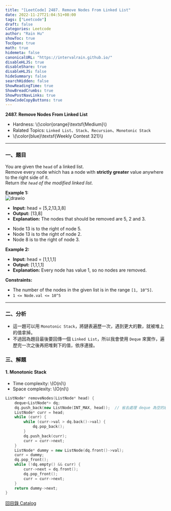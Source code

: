 ```yaml
---
title: "[LeetCode] 2487. Remove Nodes From Linked List"
date: 2022-11-27T21:04:51+08:00
tags: ["Leetcode"]
draft: false
Categories: Leetcode
author: "Rain Hu"
showToc: true
TocOpen: true
math: true
hidemeta: false
canonicalURL: "https://intervalrain.github.io/"
disableHLJS: true
disableShare: true
disableHLJS: false
hideSummary: false
searchHidden: false
ShowReadingTime: true
ShowBreadCrumbs: true
ShowPostNavLinks: true
ShowCodeCopyButtons: true
---
```

**2487. Remove Nodes From Linked List**
+ Hardness: \\(\color{orange}\textsf{Medium}\\)
+ Ralated Topics: `Linked List`、`Stack`、`Recursion`、`Monotonic Stack`
+ \\(\color{blue}\textsf{Weekly Contest 321}\\)
---
### 一、題目
You are given the `head` of a linked list.  
Remove every node which has a node with **strictly greater** value anywhere to the right side of it.  
Return *the `head` of the modified linked list*.

**Example 1:**  
![drawio](https://assets.leetcode.com/uploads/2022/10/02/drawio.png)
+ **Input:** head = [5,2,13,3,8]
+ **Output:** [13,8]
+ **Explanation:** The nodes that should be removed are 5, 2 and 3.  
- Node 13 is to the right of node 5.  
- Node 13 is to the right of node 2.  
- Node 8 is to the right of node 3.  

**Example 2:**
+ **Input:** head = [1,1,1,1]
+ **Output:** [1,1,1,1]
+ **Explanation:** Every node has value 1, so no nodes are removed.

**Constraints:**
+ The number of the nodes in the given list is in the range `[1, 10^5]`.
+ `1 <= Node.val <= 10^5`

---

### 二、分析
+ 這一題可以用 `Monotonic Stack`，將鏈表遍歷一次，遇到更大的數，就被堆上的值拿掉。
+ 不過因為題目最後要回傳一個 `Linked List`，所以我會使用 `Deque` 來實作，遍歷完一次之後再把堆剩下的值，依序連接。

### 三、解題
#### 1. Monotonic Stack
+ Time complexity: \\(O(n)\\)
+ Space complexity: \\(O(n)\\)
```C++
ListNode* removeNodes(ListNode* head) {
    deque<ListNode*> dq;
    dq.push_back(new ListNode(INT_MAX, head));  // 省去處理 deque 為空的狀況
    ListNode* curr = head;
    while (curr) {
        while (curr->val > dq.back()->val) {
            dq.pop_back();
        }
        dq.push_back(curr);
        curr = curr->next;
    }
    ListNode* dummy = new ListNode(dq.front()->val);
    curr = dummy;
    dq.pop_front();
    while (!dq.empty() && curr) {
        curr->next = dq.front();
        dq.pop_front();
        curr = curr->next;
    }
    return dummy->next;
}
```
[回目錄 Catalog](/posts/leetcode)